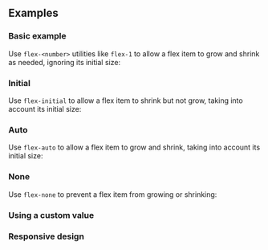 <ApiTable
  rows=
/>

## Examples

### Basic example

Use `flex-<number>` utilities like `flex-1` to allow a flex item to grow and shrink as needed, ignoring its initial size:

### Initial

Use `flex-initial` to allow a flex item to shrink but not grow, taking into account its initial size:

### Auto

Use `flex-auto` to allow a flex item to grow and shrink, taking into account its initial size:

### None

Use `flex-none` to prevent a flex item from growing or shrinking:

### Using a custom value

### Responsive design
